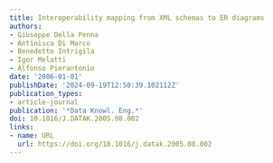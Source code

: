 ```yaml
---
title: Interoperability mapping from XML schemas to ER diagrams
authors:
- Giuseppe Della Penna
- Antinisca Di Marco
- Benedetto Intrigila
- Igor Melatti
- Alfonso Pierantonio
date: '2006-01-01'
publishDate: '2024-09-19T12:50:39.102112Z'
publication_types:
- article-journal
publication: '*Data Knowl. Eng.*'
doi: 10.1016/J.DATAK.2005.08.002
links:
- name: URL
  url: https://doi.org/10.1016/j.datak.2005.08.002
---
```

